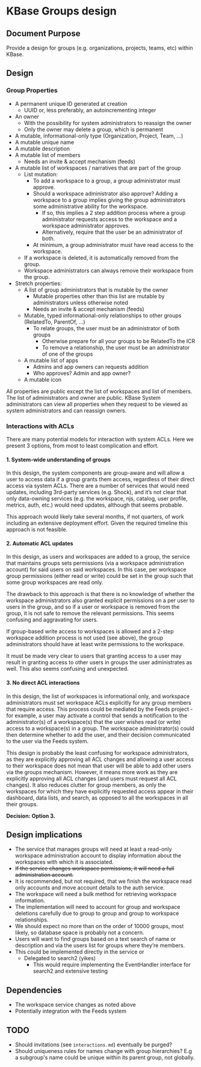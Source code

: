 # KBase Groups design

## Document Purpose

Provide a design for groups (e.g. organizations, projects, teams, etc) within KBase.

## Design

### Group Properties

  * A permanent unique ID generated at creation
    * UUID or, less preferably, an autoincrementing integer
  * An owner
    * With the possibility for system administrators to reassign the owner
    * Only the owner may delete a group, which is permanent
  * A mutable, informational-only type (Organization, Project, Team, ...)
  * A mutable unique name
  * A mutable description
  * A mutable list of members
    * Needs an invite & accept mechanism (feeds)
  * A mutable list of workspaces / narratives that are part of the group
    * List mutation:
      * To add a workspace to a group, a group administrator must approve. 
      * Should a workspace administrator also approve? Adding a workspace to a group
        implies giving the group administrators some administrative ability for the
        workspace.
        * If so, this implies a 2 step addition process where a group administrator
          requests access to the workspace and a workspace administrator approves.
        * Alternatively, require that the user be an administrator of both.
      * At minimum, a group administrator must have read access to the workspace.
    * If a workspace is deleted, it is automatically removed from the group.
    * Workspace administrators can always remove their workspace from the group.
  * Stretch properties:
    * A list of group administrators that is mutable by the owner
      * Mutable properties other than this list are mutable by administrators unless
        otherwise noted
      * Needs an invite & accept mechanism (feeds)
    * Mutable, typed informational-only relationships to other groups (RelatedTo,
      ParentOf, ...)
      * To relate groups, the user must be an administrator of both groups
        * Otherwise prepare for all your groups to be RelatedTo the ICR
        * To remove a relationship, the user must be an administrator of one of
          the groups
    * A mutable list of apps
      * Admins and app owners can requests addition
      * Who approves? Admin and app owner?
    * A mutable icon

All properties are public except the list of workspaces and list of members. The list of
administrators and owner are public. KBase System administrators can view all properties when they
request to be viewed as system administrators and can reassign owners.

### Interactions with ACLs
There are many potential models for interaction with system ACLs. Here we present 3 options,
from most to least complication and effort.

#### 1. System-wide understanding of groups
In this design, the system components are group-aware and will allow a user to access data if
a group grants them access, regardless of their direct access via system ACLs. There are a
number of services that would need updates, including 3rd-party services (e.g. Shock),
and it’s not clear that only data-owning services (e.g. the workspace, njs, catalog,
user profile, metrics, auth, etc.) would need updates, although that seems probable. 

This approach would likely take several months, if not quarters, of work including an
extensive deployment effort. Given the required timeline this approach is not feasible.

#### 2. Automatic ACL updates
In this design, as users and workspaces are added to a group, the service that maintains groups
sets permissions (via a workspace administration account) for said users on said workspaces.
In this case, per workspace group permissions (either read or write) could be set in the group
such that some group workspaces are read only.

The drawback to this approach is that there is no knowledge of whether the workspace
administrators also granted explicit permissions on a per user to users in the group, and so
if a user or workspace is removed from the group, it is not safe to remove the
relevant permissions. This seems confusing and aggravating for users.

If group-based write access to workspaces is allowed and a 2-step workspace addition process is
not used (see above), the group administrators should have at least write permissions to
the workspace.

It must be made very clear to users that granting access to a user may result in granting access
to other users in groups the user administrates as well. This also seems confusing and unexpected.

#### 3. No direct ACL interactions
In this design, the list of workspaces is informational only, and workspace administrators must
set workspace ACLs explicitly for any group members that require access. This process could be
mediated by the Feeds project - for example, a user may activate a control that sends a
notification to the administrator(s) of a workspace(s) that the user wishes read (or write)
access to a workspace(s) in a group. The workspace administrator(s) could then determine whether
to add the user, and their decision communicated to the user via the Feeds system.

This design is probably the least confusing for workspace administrators, as they are explicitly
approving all ACL changes and allowing a user access to their workspace does not mean that user
will be able to add other users via the groups mechanism. However, it means more work as they
are explicitly approving all ACL changes (and users must request all ACL changes). It also
reduces clutter for group members, as only the workspaces for which they have explicitly
requested access appear in their dashboard, data lists, and search, as opposed to all the
workspaces in all their groups.

**Decision: Option 3.**

## Design implications

* The service that manages groups will need at least a read-only workspace administration
  account to display information about the workspaces with which it is associated.
* ~~If the service changes workspace permissions, it will need a full administration account.~~
* It is recommended, but not required, that we finish the workspace read only accounts and
  move account details to the auth service.
* The workspace will need a bulk method for retrieving workspace information.
* The implementation will need to account for group and workspace deletions carefully due to
  group to group and group to workspace relationships.
* We should expect no more than on the order of 10000 groups, most likely, so database space
  is probably not a concern.
* Users will want to find groups based on a text search of name or description and via the
  users list for groups where they’re members. 
* This could be implemented directly in the service or
  * Delegated to search2 (yikes)
    * This would require implementing the EventHandler interface for search2 and extensive testing

## Dependencies
* The workspace service changes as noted above
* Potentially integration with the Feeds system

## TODO

* Should invitations (see `interactions.md`) eventually be purged?
* Should uniqueness rules for names change with group hierarchies? E.g a subgroup's name could
  be unique within its parent group, not globally.
